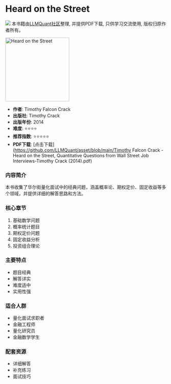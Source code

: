 # Heard on the Street

![](https://fastly.jsdelivr.net/gh/bucketio/img3@main/2024/09/04/1725464231869-e0b2f727-2a0f-4270-bf6c-31ddc350426a.gif)
本书籍由[LLMQuant社区](https://llmquant.com/)整理, 并提供PDF下载, 只供学习交流使用, 版权归原作者所有。

<img src="cover.jpg" alt="Heard on the Street" width="200"/>

- **作者**: Timothy Falcon Crack
- **出版社**: Timothy Crack
- **出版年份**: 2014
- **难度**: ⭐⭐⭐⭐
- **推荐指数**: ⭐⭐⭐⭐⭐
- **PDF下载**: [点击下载](https://github.com/LLMQuant/asset/blob/main/Timothy Falcon Crack - Heard on the Street, Quantitative Questions from Wall Street Job Interviews-Timothy Crack (2014).pdf)

### 内容简介
本书收集了华尔街量化面试中的经典问题，涵盖概率论、期权定价、固定收益等多个领域，并提供详细的解答思路和方法。

### 核心章节
1. 基础数学问题
2. 概率统计题目
3. 期权定价问题
4. 固定收益分析
5. 投资组合理论

### 主要特点
- 题目经典
- 解答详实
- 难度适中
- 实用性强

### 适合人群
- 量化面试求职者
- 金融工程师
- 量化研究员
- 金融数学学生

### 配套资源
- 详细解答
- 补充练习
- 面试技巧 